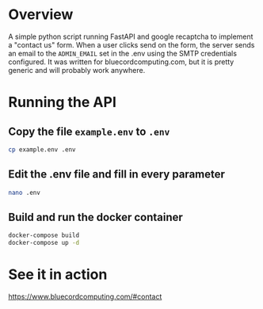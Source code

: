 # Overview

A simple python script running FastAPI and google recaptcha to implement
a "contact us" form. When a user clicks send on the form, the server sends an email
to the `ADMIN_EMAIL` set in the .env using the SMTP credentials configured. It was
written for bluecordcomputing.com, but it is pretty generic and will probably work
anywhere.

# Running the API

## Copy the file `example.env` to `.env`
```bash
cp example.env .env
```
## Edit the .env file and fill in every parameter
```bash
nano .env
```

## Build and run the docker container
```bash
docker-compose build
docker-compose up -d
```

# See it in action
https://www.bluecordcomputing.com/#contact
